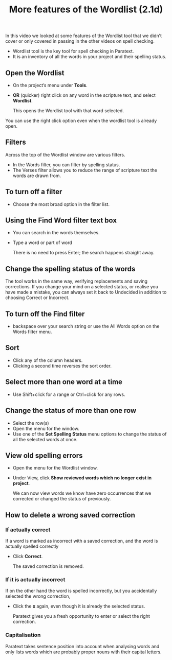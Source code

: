 ﻿---
title: More features of the Wordlist (2.1d) 
---
In this video we looked at some features of the Wordlist tool that we didn’t cover or only covered in passing in the other videos on spell checking.

-   Wordlist tool is the key tool for spell checking in Paratext.
-   It is an inventory of all the words in your project and their spelling status.

## Open the Wordlist

-   On the project’s menu under **Tools**.
-   **OR** (quicker) right click on any word in the scripture text, and select **Wordlist**.

    This opens the Wordlist tool with that word selected.

You can use the right click option even when the wordlist tool is already open.

## Filters

Across the top of the Wordlist window are various filters.

-   In the Words filter, you can filter by spelling status.
-   The Verses filter allows you to reduce the range of scripture text the words are drawn from.

## To turn off a filter

-   Choose the most broad option in the filter list.

## Using the Find Word filter text box

-   You can search in the words themselves.
-   Type a word or part of word

    There is no need to press Enter; the search happens straight away.

## Change the spelling status of the words

The tool works in the same way, verifying replacements and saving corrections. If you change your mind on a selected status, or realise you have made a mistake, you can always set it back to Undecided in addition to choosing Correct or Incorrect.

## To turn off the Find filter

-   backspace over your search string or use the All Words option on the Words filter menu.

## Sort

-   Click any of the column headers.
-   Clicking a second time reverses the sort order.

## Select more than one word at a time

-   Use Shift+click for a range or Ctrl+click for any rows.

## Change the status of more than one row

-   Select the row(s)
-   Open the menu for the window.
-   Use one of the **Set Spelling Status** menu options to change the status of all the selected words at once.

## View old spelling errors

-   Open the menu for the Wordlist window.
-   Under View, click **Show reviewed words which no longer exist in project**.

    We can now view words we know have zero occurrences that we corrected or changed the status of previously.

## How to delete a wrong saved correction

### If actually correct

If a word is marked as incorrect with a saved correction, and the word is actually spelled correctly

-   Click **Correct**.

    The saved correction is removed.

### If it is actually incorrect

If on the other hand the word is spelled incorrectly, but you accidentally selected the wrong correction,

-   Click the **x** again, even though it is already the selected status.

    Paratext gives you a fresh opportunity to enter or select the right correction.

### Capitalisation

Paratext takes sentence position into account when analysing words and only lists words which are probably proper nouns with their capital letters.

